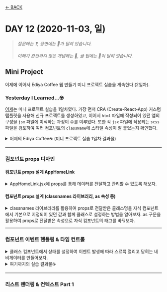 [← BACK](./README.md)

# DAY 12 (2020-11-03, 일)

> _질문에는 ❓, 답변에는 🤖가 달려 있습니다._
>
> _이해가 완전하지 않은 개념에는 🤯, 귤 팁에는 🍊이 달려 있습니다._

## Mini Project
어제에 이어서 Ediya Coffee 웹 만들기 미니 프로젝트 실습을 계속한다 (2일차).

### Yesterday I Learned...🤓 
[어제](./D11.md)는 미니 프로젝트 실습을 1일차였다. 가장 먼저 CRA (Create-React-App) 커스텀 탬플릿을 사용해 신규 프로젝트를 생성하였고, 이어서 `html` 파일에 작성되어 있던 앱의 구성을 `jsx` 파일에 이식하는 과정이 주를 이루었다. 또한 각 `jsx` 파일에 적용되는 `scss` 파일을 검토하여 여러 컴포넌트의 `className`에 스타일 속성이 잘 붙었는지 확인했다.<br /> 

<details start>
<summary>어제의 Ediya Coffee☕ (미니 프로젝트 실습 1일차 결과물)</summary>

![실습 1일차 결과물](./assets/week03_day11_09.gif "실습 1일차 결과물")

</details>

---

### 컴포넌트 props 디자인

#### 컴포넌트 props 설계 AppHomeLink
<details start>
<summary> AppHomeLink.jsx에 props를 통해 데이터를 전달하고 관리할 수 있도록 해보자. </summary>

`AppHomeLink.jsx` 컴포넌트는 `AppHeader.jsx` 컴포넌트의 하위에 있으며, 현재까지 작성된 두 컴포넌트의 코드 구성은 다음과 같다:
```sh
// AppHeader.jsx
import './AppHeader.scss'
import React from 'react'
import AppHomeLink from './../AppHomeLink/AppHomeLink'
import AppNavigation from './../AppNavigation/AppNavigation'

const AppHeader = () => {
  return (
    <header className="appHeader">
      <AppHomeLink />
      <AppNavigation />
    </header>
  )
}

export default AppHeader
```

```sh
// AppHomeLink.jsx
import './AppHomeLink.scss'
import React from 'react'

const AppHomeLink = () => {
  return (
    <h1 className="appHeader__brand">
      <a
        className="appHeader__homeLink"
        href="/"
        title="홈 페이지로 이동"
        target="_blank"
        rel="noopener noreferrer"
      >
        <span className="a11yHidden" lang="en">
          EDIYA COFFEE
        </span>
      </a>
    </h1>
  )
}

export default AppHomeLink
```

`props` 속성은 부모 컴포넌트에서 자식 컴포넌트로 전달된다. 지금 보고 있는 경우에서 부모 컴포넌트는 보다 상위 단계인 `AppHeader.jsx`이며 자식 컴포넌트는 `AppHomeLink.jsx`이다. `AppHomeLink.jsx`의 함수형 컴포넌트 인자에 `AppHeader.jsx`로부터 전달받을 속성 `props`를 넣어주고, 컴포넌트 내 속성이 필요한 부분에 `{ props.children }`을 작성한다. 여기서 전달받는 속성 `props`는 `AppHomeLink`의 함수형 컴포넌트 내에 기술되어 있던 `<span>` 부분이다. 한편 부모 컴포넌트에서 `AppHomeLink`를 import하여 화면상에 나타내기 위해 넣어준 구문 `<AppHomeLink />`는 다음과 같이 바꾸어 작성해주게 된다:

```sh
// AppHeader.jsx
import './AppHeader.scss'
import React from 'react'
import AppHomeLink from './../AppHomeLink/AppHomeLink'
import AppNavigation from './../AppNavigation/AppNavigation'

const AppHeader = () => {
  return (
    <header className="appHeader">
      <AppHomeLink>
        <span className="a11yHidden" lang="en">
          EDIYA COFFEE
        </span>
      </AppHomeLink>
      <AppNavigation />
    </header>
  )
}

export default AppHeader
```

또한 `props` 속성을 전달받는 것으로 변경한 `AppHomeLink` 컴포넌트의 구문은 다음과 같다:
```sh
import './AppHomeLink.scss'
import React from 'react'

const AppHomeLink = (props) => {
  return (
    <h1 className="appHeader__brand">
      <a
        className="appHeader__homeLink"
        href="/"
        title="홈 페이지로 이동"
        target="_blank"
        rel="noopener noreferrer"
      >
        {props.childeren}
      </a>
    </h1>
  )
}

export default AppHomeLink
```
서버에서 `Components`를 확인하면 `AppHomeLink`가 `props.children`로 `<span> ... </span>`을 받고 있음을 알 수 있다.<br /><br />
![props.children](./assets/week03_day12_01.png "props.children")<br /><br />

이제 위의 과정을 반복하여 `props`에 여러 속성을 전달할 수 있다. 이번에는 `AppHomeLink`의 `<a>` 안에 있던 내용 (`href`, `title`, `target`)을 `props`로 전달해보자.

```sh
// AppHeader.jsx
...

const AppHeader = () => {
  return (
    <header className="appHeader">
      <AppHomeLink href="/" title="이디야 커피 홈" external>
        <span className="a11yHidden" lang="en">
          EDIYA COFFEE
        </span>
      </AppHomeLink>
      <AppNavigation />
    </header>
  )
}

export default AppHeader
```
```sh
// AppHomeLink.jsx
...

const AppHomeLink = (props) => {
  return (
    <h1 className="appHeader__brand">
      <a
        className="appHeader__homeLink"
        href={props.href}
        title={props.title}
        target={props.external ? '_blank' : null}
        rel={props.external ? 'noopener noreferrer' : null}
      >
        {props.childeren}
      </a>
    </h1>
  )
}

export default AppHomeLink
```

`AppHomeLink.jsx`에서 `target={props.external ? '_blank' : null}` 구문의 뜻은 다음과 같다: `external`이 있을 경우는 `target`을 `_blank` 처리하고, 없을 경우는 `null`로 처리한다. `rel={props.external ? 'noopener noreferrer' : null}` 구문도 그런 식으로 해석하면 된다. 여기까지 하고 서버에서 `Elements`탭을 확인하면 화면 좌측 상단에 있는 홈 링크 이미지의 `<a>`에 다음과 같은 속성이 적용되어 있는 걸 알 수 있다:<br /><br />
![props.href...](./assets/week03_day12_02.png "props.href...")<br /><br />

사용자가 부모 컴포넌트에 해당하는 파일에 아무런 값도 설정해놓지 않아 `props`로 전달할 속성의 내용이 없는 경우를 대비(?)하여 자식 컴포넌트에서 미리 기본값을 설정해놓을 수 있다. 예를 들어, `AppHeader.jsx`에서 `<AppHomeLink>` 부분에 있던 `<span>` 구문이 없다면, 즉 `{props.children}` 대신 `AppHomeLink.jsx`를 다음과 같이 처리할 수도 있다. 

```sh
// AppHeader.jsx
...

const AppHeader = () => {
  return (
    <header className="appHeader">
      <AppHomeLink href="/" title="이디야 커피 홈" external></AppHomeLink>
      <AppNavigation />
    </header>
  )
}

export default AppHeader
```  
```sh
// AppHomeLink.jsx
...

const AppHomeLink = (props) => {
  return (
    <h1 className="appHeader__brand">
      <a
        className="appHeader__homeLink"
        href={props.href}
        title={props.title}
        target={props.external ? '_blank' : null}
        rel={props.external ? 'noopener noreferrer' : null}
      >
        {props.childeren || <span className="a11yHidden">홈 링크</span>}
      </a>
    </h1>
  )
}

export default AppHomeLink
```
아래 구문의 해석은 다음과 같다: 부모 컴포넌트로부터 전달받은 `props.children`이 있으면 그대로 적용하고, 없다면 감추기 속성인 `a11yHidden`이 적용되어 있는 '홈 링크'를 화면에 띄운다 (물론 감추기 속성이 적용되었기 때문에 눈에 보이지 않음). 
```sh
{props.childeren || <span className="a11yHidden">홈 링크</span>}
```

다음과 같이 **스프레드 연산자** { ...props}를 사용하여 자식 컴포넌트에서 `props`를 한 번에 처리할 수도 있다. 

```sh
// AppHomeLink.jsx
...

const AppHomeLink = (props) => {
  return (
    <h1 className="appHeader__brand">
      <a
        className="appHeader__homeLink"
        {...props}
        target={props.external ? '_blank' : null}
        rel={props.external ? 'noopener noreferrer' : null}
      >
        {props.childeren || <span className="a11yHidden">홈 링크</span>}
      </a>
    </h1>
  )
}

export default AppHomeLink
```

❓스프레드 연산자 다시 한 번 짚고 넘어가기<br />
🤖스프레드 연산자는 세 개의 점(...)으로 이루어진 연산자로, 몇 가지 다른 역할을 담당한다. 
<details start>
<summary>먼저 스프레드 연산자를 사용해 배열의 내용을 조합할 수 있고,</summary> \

```sh
var peaks = ["대청봉", "중청봉", "소청봉"]
var canyons = ["천불동계곡", "가야동계곡"]
var seoraksan = [...peaks, ...canyons]

console.log(seoraksan.join(',')) // 대청봉, 중청봉, 소청봉, 천불동계곡, 가양동계곡
```
</details>

<details start>
<summary>배열의 나머지 원소를 얻을 수도 있고,</summary> 

```sh
var lakes = ["경포호", "화진포", "송지호", "청초호"]
var [first, ...rest] = lakes

console.log(rest.join(",")) // "화진포, 송지호, 청초호"
```
</details>

<details start>
<summary>함수의 인자를 배열로 모을 수도 있고,</summary>

```sh
function directions(...args) {
    var [start, ...remaining] = args
    var [finish, ...stops] = remaining.reverse()

    console.log(`${args.length} 도시를 운행합니다.`)
    console.log(`${start}에서 출발합니다.`)
    console.log(`목적지는 ${finish}입니다.`)
    console.log(`중간에 ${stops.length}군데 돌립니다`)
}

directions(
    "서울",
    "수원",
    "천안",
    "대전",
    "대구",
    "부산"
)
```
</details>

<details start>
<summary>또한 객체에 사용할 수도 있다.</summary> 

```sh
var morning = {
    breakfast: "미역국",
    lunch: "삼치구이와 보리밥"
}

var dinner = "스테이크 정식"

var backpackingMeals = {
    ...morning, 
    dinner
}

console.log(backpackingMeals)

// {breakfast: "미역국", lunch: "삼치구이와 보리밥", dinner: "스테이크 정식"}
```
</details>

위에서 이야기한 스프레드 연산자의 여러 가지 기능을 조금 더 활용할 수 있다. 이를테면 아래와 같이 전달받은 속성 가운데 표준이 아니라서 오류를 발생시키는 값(`AppHeader.jsx`의 `external`)을 제외한 나머지 속성을 배열로 모을 수 있다. 

```sh
// AppHeader.jsx
...

const AppHeader = () => {
  return (
    <header className="appHeader">
      <AppHomeLink href="/" title="이디야 커피 홈" external>
        <span className="a11yHidden" lang="ko">
          EDIYA COFFEE
        </span>
      </AppHomeLink>
      <AppNavigation />
    </header>
  )
}

export default AppHeader
```
`props` 가운데 `external`과 `children`을 제외한 속성을 `domProps`로 받아 바인딩시켜 주었다.
```sh
// AppHomeLink.jsx
...

const AppHomeLink = ({ external, children, ...domProps }) => {
  return (
    <h1 className="appHeader__brand">
      <a
        {...domProps}
        className="appHeader__homeLink"
        target={external ? '_blank' : null}
        rel={external ? 'noopener noreferrer' : null}
      >
        {childeren || <span className="a11yHidden">홈 링크</span>}
      </a>
    </h1>
  )
}

export default AppHomeLink
```
아래와 같이 `prop-types`를 import하여, 부모 컴포넌트로부터 전달받은 `props`가 적절한 `datatype`을 갖도록 설정할 수 있다. 여기서는 `href`의 `datatype`이 `string`이여야 한다는 조건을 설정하고 있다.

```sh
// AppHomeLink.jsx
...
import { string } from 'prop-types'

...

AppHomeLink.propTypes = {
  href: string.isRequired,
}

export default AppHomeLink

```
</details>


#### 컴포넌트 props 설계 (classnames 라이브러리, as 속성 등)
<details start>
<summary> classnames 라이브러리를 활용하여 props로 전달받은 클래스명을 자식 컴포넌트에서 기본으로 지정되어 있던 값과 함께 클래스로 설정하는 방법을 알아보자. as 구문을 활용하여 props로 전달받은 속성으로 자식 컴포넌트의 태그를 바꿔보자. </summary>

부모 컴포넌트로부터 전달받은 속성 가운데 `className`이 있는데, 자식 컴포넌트에서 설정된 `className`값이 따로 있다면 나중에 설정된 값 (자식 컴포넌트의 설정값)으로 `className`을 덮어쓰게 된다. 부모 컴포넌트로부터 받은 값과 자식 컴포넌트에서의 기본 값 모두 `className`으로 사용하고 싶다면  `classnames`를 import하여 쉽게 구현할 수 있다. 

```sh
import classNames from 'classnames'
``` 

`AppHomeLink.jsx`에서의 `const combineClassNames = classNames('appHeader__link', className)`는 앞서 import한 `classNames`를 활용하여 부모 컴포넌트로부터 전달받은 클래스 속성인 `className`, 그리고 기본 클래스 값으로 지정한 `appHeader__link`를 모두 클래스로 하며, 이를 상수 `combineClassNames`로 설정하는 구문이다.<br /> 
한편 `const combineWrapperClassNames = classNames('appHeader__brand', wrapperClassName || '',)`는 `wrapperClassName`값이 없는 경우, 기본 클래스 값으로 설정된 `appHeader__brand`를 클래스로 할 것을 설정하는 구문이다. `wrapperClassName`은 부모 컴포넌트의 `header`에서 전달받은 속성 `wrapperProps`의 `className`값으로 만일 존재하는 경우 기본 클래스 값과 함께 `combineWrapperClassNames`로 설정된다.<br /> <br />

만약 부모 컴포넌트로부터 전달받은 속성에 따라 자식 컴포넌트의 `tag`값을 바꾸고 싶다면 어떻게 해야 할까? 이런 때에 `as`를 활용할 수 있다. `AppHeader.jsx`의 `<AppHomeLink href="/" title="이디야 커피 홈" wrapperProps={{ as: 'div', }}>` 구문은 `as`를 다른 속성과 구분지어 `wrapperProps`라는 이름으로 자식 컴포넌트에 전달하고 있으며, `AppHomeLink.jsx`에서는 `wrapperProps`의 `as`를 `WrapperComponent`라는 이름으로 받고 있다. 따라서 `WrapperComponent`를 `tag`로 하면 부모로부터 전달받은 속성대로 설정되는 `tag`값이 달라질 수 있다.<br />
그런데 부모 컴포넌트로부터 전달받은 속성이 없다면 오류가 발생하게 될 것이다. 따라서 <ins>항상 부모 컴포넌트로부터 전달받은 속성이 없는 경우를 고려하여 자식 컴포넌트에 기본 값을 설정해둘 필요가 있다.</ins> `defaultProps`를 활용하여 손쉽게 기본 값을 정해놓을 수 있다. 


```sh
// AppHeader.jsx
import './AppHeader.scss'
import React from 'react'
import AppHomeLink from './../AppHomeLink/AppHomeLink'
import AppNavigation from './../AppNavigation/AppNavigation'

const AppHeader = () => {
  return (
    <header className="appHeader">
      <AppHomeLink
        href="/"
        title="이디야 커피 홈"
        wrapperProps={{
          as: 'div',
        }}
      >
        <span className="a11yHidden" lang="ko">
          EDIYA COFFEE
        </span>
      </AppHomeLink>
      <AppNavigation />
    </header>
  )
}

export default AppHeader

```
```sh
// AppHomeLink.jsx
import './AppHomeLink.scss'
import React from 'react'
import { string } from 'prop-types'
import classNames from 'classnames'

const AppHomeLink = ({
  wrapperProps: {
    as: WrapperComponent,
    className: wrapperClassName,
    ...restWrapperProps
  },
  external,
  children,
  className,
  ...domProps
}) => {
  const combineClassNames = classNames('appHeader__homeLink', className)
  const combineWrapperClassNames = classNames(
    'appHeader__brand',
    wrapperClassName || '',
  )

  return (
    <WrapperComponent
      {...restWrapperProps}
      className={combineWrapperClassNames}
    >
      <a
        {...domProps}
        className={combineClassNames}
        target={external ? '_blank' : null}
        rel={external ? 'noopener noreferrer' : null}
      >
        {children || <span className="a11yHidden">홈 링크</span>}
      </a>
    </WrapperComponent>
  )
}

AppHomeLink.propTypes = {
  href: string.isRequired,
}


AppHomeLink.defaultProps = {
  wrapperProps: {
    as: 'h1',
  },
}

export default AppHomeLink

```

</details>

---

### 컴포넌트 이벤트 핸들링 & 타임 컨트롤

<details start>
<summary>클래스 컴포넌트에서 상태를 설정하여 이벤트 발생에 따라 스르륵 열리고 닫히는 네비게이터를 만들어보자.</summary>

![appNavigation](./assets/week03_day12_03.png "appNavigation")<br /><br />
앱의 네비게이터 역할을 하는 AppNavigation은 열리거나 닫힐 때에 따라 다른 상태를 가져야 하는 컴포넌트다. 상태를 갖기 위해서는 클래스 컴포넌트로 작성되어야 한다. <br />

> 🍊명령 팔레트(`Ctrl` + `Shift` + `P`)에서 `React Pure to Class`를 실행하여 함수형 컴포넌트를 클래스 컴포넌트로 바꾼다. <br />
> ![React Pure to Class](./assets/week03_day12_04.gif "React Pure to Class")<br />

다음과 같은 방식으로 상태 `state`를 설정해준다. <br /><br />

![state 설정](./assets/week03_day12_05.gif "state 설정")<br /><br />

네비게이터가 닫혀있을 때 `nav`의 `hidden` 속성은 `true`가 되어야 하므로 다음과 같이 설정할 수 있다. 

```sh
// AppNavigation.js
...

<nav className="appNavigation" hidden={!this.state.isOpen}>

...
```

반대로 네비게이터가 열렸을 때 `nav`의 `hidden` 속성은 `false`가 되어야 한다. 네비게이터를 클릭했을 때의 이벤트를 설정 `{this.handleOpenMenu}`하고, 클래스필드 문법을 사용해서 이벤트 객체 `e`를 전달받도록 한다. 이벤트가 발생했을 때 `state`를 바꾸기 위해 `setState` 메서드를 사용한다.

```sh
// AppNavigation.jsx
...

  handleOpenMenu = (e) => {
    this.setState({
      isOpen: true,
    })
  }

  render() {
    return (
      <Fragment>
        <button
          className="button is-open-menu"
          type="button"
          title="메뉴 열기"
          aria-label="메뉴 열기"
          onClick={this.handleOpenMenu}
        >
          <span className="ir"></span>
        </button>

        ...
```

열림을 위한 함수가 있으면 닫힘을 위한 함수도 있어야 한다. 네비게이터가 열린 상태일 때 보이는 `x` (닫힘) 버튼에 이벤트를 설정 `{this.handleCloseMenu}`한다.  

```sh
// AppNavigation.jsx
...

 handleCloseMenu = (e) => {
    this.setState({
      isOpen: false,
    })
  }

  ...

    <button
        className="button is-close-menu"
        type="button"
        title="메뉴 닫기"
        aria-label="메뉴 닫기"
        onClick={this.handleCloseMenu}
        >
            <span className="close" aria-hidden="true">
                ×
            </span>
    </button>

  ...
```

네비게이션 버튼을 클릭했을 때 스르륵 열리는 애니메이션이 구현되기 위해서는 `nav`의 `hidden` 속성이 먼저 제거된 이후에 `className`에 `is-active`가 추가되어야 한다. 반대로 스르륵 닫히는 애니메이션을 위해서는 `className`에서 `is-active`가 먼저 제거된 이후에 `hidden` 속성이 살아나야 한다.

```sh
// AppNavigation.jsx
...

state = {
    isOpen: false,
    classes: 'appNavigation',
  }

  handleOpenMenu = (e) => {
    this.setState(
      {
        isOpen: true,
      },
      () => {
        window.setTimeout(() => {
          this.setState({
            classes: 'appNavigation is-active',
          })
        }, 100)
      },
    )
  }

  handleCloseMenu = (e) => {
    this.setState(
      {
        classes: 'appNavigation',
      },
      () => {
        window.setTimeout(() => {
          this.setState({
            isOpen: false,
          })
        }, 400)
      },
    )
  }
  
...
```

</details>

<details start>
<summary>여기까지의 실습 결과물☕</summary>

![timeControl Animation](./assets/week03_day12_06.gif "timeControl Animation")
</details>

---

### 리스트 렌더링 & 컨텍스트 Part 1